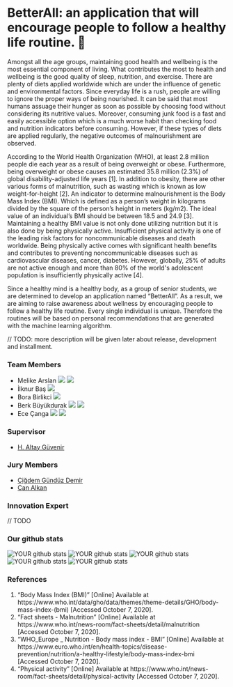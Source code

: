 # BetterAll: an application that will encourage people to follow a healthy life routine. 🌱 
Amongst all the age groups, maintaining good health and wellbeing is the most essential component of living. What contributes the most to health and wellbeing is the good quality of sleep, nutrition, and exercise. There are plenty of diets applied worldwide which are under the influence of genetic and environmental factors. Since everyday life is a rush, people are willing to ignore the proper ways of being nourished. It can be said that most humans assuage their hunger as soon as possible by choosing food without considering its nutritive values. Moreover, consuming junk food is a fast and easily accessible option which is a much worse habit than checking food and nutrition indicators before consuming. However, if these types of diets are applied regularly, the negative outcomes of malnourishment are observed. 

According to the World Health Organization (WHO), at least 2.8 million people die each year as a result of being overweight or obese. Furthermore, being overweight or obese causes an estimated 35.8 million (2.3%) of global disability-adjusted life years [1]. In addition to obesity, there are other various forms of malnutrition, such as wasting which is known as low weight-for-height [2]. An indicator to determine malnourishment is the Body Mass Index (BMI). Which is defined as a person’s weight in kilograms divided by the square of the person’s height in meters (kg/m2). The ideal value of an individual’s BMI should be between 18.5 and 24.9 [3]. Maintaining a healthy BMI value is not only done utilizing nutrition but it is also done by being physically active. Insufficient physical activity is one of the leading risk factors for noncommunicable diseases and death worldwide. Being physically active comes with significant health benefits and contributes to preventing noncommunicable diseases such as cardiovascular diseases, cancer, diabetes. However, globally, 25% of adults are not active enough and more than 80% of the world's adolescent population is insufficiently physically active [4].

Since a healthy mind is a healthy body, as a group of senior students, we are determined to develop an application named “BetterAll”. As a result, we are aiming to raise awareness about wellness by encouraging people to follow a healthy life routine. Every single individual is unique. Therefore the routines will be based on personal recommendations that are generated with the machine learning algorithm.


// TODO: more description will be given later about release, development and installment.

### Team Members
- Melike Arslan [<img src="https://img.icons8.com/color/18/000000/linkedin-2--v2.png"/>](https://www.linkedin.com/in/melikearslan97/)
                [<img src="https://img.icons8.com/fluent/18/000000/github.png"/>](https://github.com/melikearslan)
- İlknur Baş [<img src="https://img.icons8.com/fluent/18/000000/github.png"/>](https://github.com/ilknurbas)
- Bora Birlikci [<img src="https://img.icons8.com/fluent/18/000000/github.png"/>](https://github.com/borabirlikci)
- Berk Büyükdurak [<img src="https://img.icons8.com/color/18/000000/linkedin-2--v2.png"/>](https://www.linkedin.com/in/berkbuyukdurak/)
                  [<img src="https://img.icons8.com/fluent/18/000000/github.png"/>](https://github.com/berkbuyukdurak)
- Ece Çanga [<img src="https://img.icons8.com/color/18/000000/linkedin-2--v2.png"/>](https://www.linkedin.com/in/ececanga/)
            [<img src="https://img.icons8.com/fluent/18/000000/github.png"/>](https://github.com/ececanga)


### Supervisor
- <a href="http://www.cs.bilkent.edu.tr/~guvenir/">H. Altay Güvenir</a>

### Jury Members
- <a href="http://www.cs.bilkent.edu.tr/~gunduz/index.html">Çiğdem Gündüz Demir</a>
- <a href="http://www.cs.bilkent.edu.tr/~calkan/">Can Alkan</a>

### Innovation Expert

// TODO

### Our github stats
![YOUR github stats](https://github-readme-stats.vercel.app/api?username=melikearslan)
![YOUR github stats](https://github-readme-stats.vercel.app/api?username=ilknurbas)
![YOUR github stats](https://github-readme-stats.vercel.app/api?username=borabirlikci)
![YOUR github stats](https://github-readme-stats.vercel.app/api?username=berkbuyukdurak)
![YOUR github stats](https://github-readme-stats.vercel.app/api?username=ececanga)

### References
<ol type="1">
  <li>“Body Mass Index (BMI)” [Online] Available at https://www.who.int/data/gho/data/themes/theme-details/GHO/body-mass-index-(bmi) [Accessed October 7, 2020].</li>
  <li>“Fact sheets - Malnutrition”  [Online] Available at https://www.who.int/news-room/fact-sheets/detail/malnutrition [Accessed October 7, 2020].</li>
  <li>“WHO_Europe _ Nutrition - Body mass index - BMI”  [Online] Available at https://www.euro.who.int/en/health-topics/disease-prevention/nutrition/a-healthy-lifestyle/body-mass-index-bmi [Accessed October 7, 2020].</li>
  <li>“Physical activity”  [Online] Available at https://www.who.int/news-room/fact-sheets/detail/physical-activity  [Accessed October 7, 2020].</li>
</ol>
